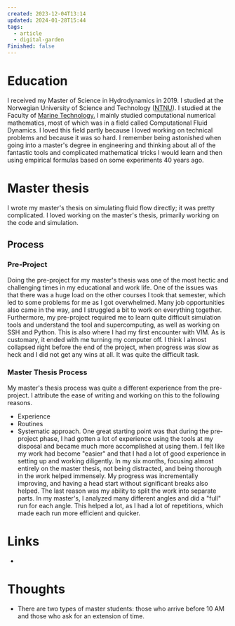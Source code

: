 ```yaml
---
created: 2023-12-04T13:14
updated: 2024-01-28T15:44
tags:
  - article
  - digital-garden
Finished: false
---
```

# Education

I received my Master of Science in Hydrodynamics in 2019. I studied at the Norwegian University of Science and Technology ([NTNU](https://www.ntnu.edu/)). I studied at the Faculty of [Marine Technology.](https://www.ntnu.edu/studies/msn1)  I mainly studied computational numerical mathematics, most of which was in a field called Computational Fluid Dynamics. I loved this field partly because I loved working on technical problems and because it was so hard. 
I remember being astonished when going into a master's degree in engineering and thinking about all of the fantastic tools and complicated mathematical tricks I would learn and then using empirical formulas based on some experiments 40 years ago. 



# Master thesis
I wrote my master's thesis on simulating fluid flow directly; it was pretty complicated. I loved working on the master's thesis, primarily working on the code and simulation.  


## Process

### Pre-Project
Doing the pre-project for my master's thesis was one of the most hectic and challenging times in my educational and work life. One of the issues was that there was a huge load on the other courses I took that semester, which led to some problems for me as I got overwhelmed. Many job opportunities also came in the way, and I struggled a bit to work on everything together. Furthermore, my pre-project required me to learn quite difficult simulation tools and understand the tool and supercomputing, as well as working on SSH and Python. This is also where I had my first encounter with VIM. As is customary, it ended with me turning my computer off. 
I think I almost collapsed right before the end of the project, when progress was slow as heck and I did not get any wins at all. It was quite the difficult task. 
### Master Thesis Process
My master's thesis process was quite a different experience from the pre-project. I attribute the ease of writing and working on this to the following reasons. 
- Experience
- Routines
- Systematic approach. 
One great starting point was that during the pre-project phase, I had gotten a lot of experience using the tools at my disposal and became much more accomplished at using them.  I felt like my work had become "easier" and that I had a lot of good experience in setting up and working diligently. 
In my six months, focusing almost entirely on the master thesis, not being distracted, and being thorough in the work helped immensely. My progress was incrementally improving, and having a head start without significant breaks also helped.
The last reason was my ability to split the work into separate parts. In my master's, I analyzed many different angles and did a "full" run for each angle. This helped a lot, as I had a lot of repetitions, which made each run more efficient and quicker. 


# Links
- 

# Thoughts 
- There are two types of master students: those who arrive before 10 AM and those who ask for an extension of time. 


